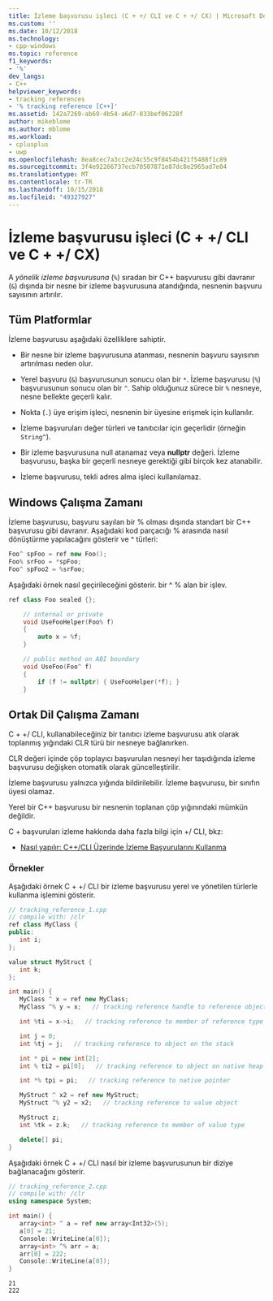 ```yaml
---
title: İzleme başvurusu işleci (C + +/ CLI ve C + +/ CX) | Microsoft Docs
ms.custom: ''
ms.date: 10/12/2018
ms.technology:
- cpp-windows
ms.topic: reference
f1_keywords:
- '%'
dev_langs:
- C++
helpviewer_keywords:
- tracking references
- '% tracking reference [C++]'
ms.assetid: 142a7269-ab69-4b54-a6d7-833bef06228f
author: mikeblome
ms.author: mblome
ms.workload:
- cplusplus
- uwp
ms.openlocfilehash: 8ea8cec7a3cc2e24c55c9f8454b421f5488f1c89
ms.sourcegitcommit: 3f4e92266737ecb70507871e87dc8e2965ad7e04
ms.translationtype: MT
ms.contentlocale: tr-TR
ms.lasthandoff: 10/15/2018
ms.locfileid: "49327927"
---
```

# <a name="tracking-reference-operator-ccli-and-ccx"></a>İzleme başvurusu işleci (C + +/ CLI ve C + +/ CX)

A *yönelik izleme başvurusuna* (`%`) sıradan bir C++ başvurusu gibi davranır (`&`) dışında bir nesne bir izleme başvurusuna atandığında, nesnenin başvuru sayısının artırılır.

## <a name="all-platforms"></a>Tüm Platformlar

İzleme başvurusu aşağıdaki özelliklere sahiptir.

- Bir nesne bir izleme başvurusuna atanması, nesnenin başvuru sayısının artırılması neden olur.

- Yerel başvuru (`&`) başvurusunun sonucu olan bir `*`. İzleme başvurusu (`%`) başvurusunun sonucu olan bir `^`. Sahip olduğunuz sürece bir `%` nesneye, nesne bellekte geçerli kalır.

- Nokta (`.`) üye erişim işleci, nesnenin bir üyesine erişmek için kullanılır.

- İzleme başvuruları değer türleri ve tanıtıcılar için geçerlidir (örneğin `String^`).

- Bir izleme başvurusuna null atanamaz veya **nullptr** değeri. İzleme başvurusu, başka bir geçerli nesneye gerektiği gibi birçok kez atanabilir.

- İzleme başvurusu, tekli adres alma işleci kullanılamaz.

## <a name="windows-runtime"></a>Windows Çalışma Zamanı

İzleme başvurusu, başvuru sayılan bir % olması dışında standart bir C++ başvurusu gibi davranır. Aşağıdaki kod parçacığı % arasında nasıl dönüştürme yapılacağını gösterir ve ^ türleri:

```cpp
Foo^ spFoo = ref new Foo();
Foo% srFoo = *spFoo;
Foo^ spFoo2 = %srFoo;
```

Aşağıdaki örnek nasıl geçirileceğini gösterir. bir ^ % alan bir işlev.

```cpp
ref class Foo sealed {};

    // internal or private
    void UseFooHelper(Foo% f)  
    {
        auto x = %f;
    }

    // public method on ABI boundary
    void UseFoo(Foo^ f)  
    {
        if (f != nullptr) { UseFooHelper(*f); }
    }
```

## <a name="common-language-runtime"></a>Ortak Dil Çalışma Zamanı

C + +/ CLI, kullanabileceğiniz bir tanıtıcı izleme başvurusu atık olarak toplanmış yığındaki CLR türü bir nesneye bağlanırken.

CLR değeri içinde çöp toplayıcı başvurulan nesneyi her taşıdığında izleme başvurusu değişken otomatik olarak güncelleştirilir.

İzleme başvurusu yalnızca yığında bildirilebilir. İzleme başvurusu, bir sınıfın üyesi olamaz.

Yerel bir C++ başvurusu bir nesnenin toplanan çöp yığınındaki mümkün değildir.

C + başvuruları izleme hakkında daha fazla bilgi için +/ CLI, bkz:

- [Nasıl yapılır: C++/CLI Üzerinde İzleme Başvurularını Kullanma](../dotnet/how-to-use-tracking-references-in-cpp-cli.md)

### <a name="examples"></a>Örnekler

Aşağıdaki örnek C + +/ CLI bir izleme başvurusu yerel ve yönetilen türlerle kullanma işlemini gösterir.

```cpp
// tracking_reference_1.cpp
// compile with: /clr
ref class MyClass {
public:
   int i;
};

value struct MyStruct {
   int k;
};

int main() {
   MyClass ^ x = ref new MyClass;
   MyClass ^% y = x;   // tracking reference handle to reference object

   int %ti = x->i;   // tracking reference to member of reference type

   int j = 0;
   int %tj = j;   // tracking reference to object on the stack

   int * pi = new int[2];
   int % ti2 = pi[0];   // tracking reference to object on native heap

   int *% tpi = pi;   // tracking reference to native pointer

   MyStruct ^ x2 = ref new MyStruct;
   MyStruct ^% y2 = x2;   // tracking reference to value object

   MyStruct z;
   int %tk = z.k;   // tracking reference to member of value type

   delete[] pi;
}
```

Aşağıdaki örnek C + +/ CLI nasıl bir izleme başvurusunun bir diziye bağlanacağını gösterir.

```cpp
// tracking_reference_2.cpp
// compile with: /clr
using namespace System;

int main() {
   array<int> ^ a = ref new array<Int32>(5);
   a[0] = 21;
   Console::WriteLine(a[0]);
   array<int> ^% arr = a;
   arr[0] = 222;
   Console::WriteLine(a[0]);
}
```

```Output
21
222
```